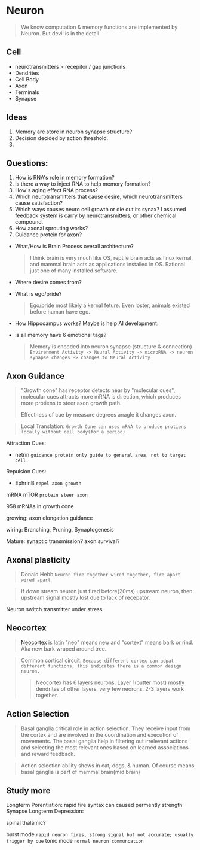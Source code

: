 # Neuron
> We know computation & memory functions are implemented by Neuron. But devil is in the detail.

## Cell
- neurotransmitters > recepitor / gap junctions
- Dendrites
- Cell Body
- Axon
- Terminals
- Synapse


## Ideas
1. Memory are store in neuron synapse structure?
2. Decision decided by action threshold.
3. 

## Questions:
1. How is RNA's role in memory formation?
2. Is there a way to inject RNA to help memory formation?
3. How's aging effect RNA process?
4. Which neurotransmitters that cause desire,  which neurotransmitters cause satisfaction?
5. Which ways causes neuro cell growth or die out its synax? I assumed feedback system is carry by neurotransmitters, or other chemical compound.
6. How axonal sprouting works?
7. Guidance protein for axon?


- What/How is Brain Process overall architecture?
  > I think brain is very much like OS, reptile brain acts as linux kernal, and mammal brain acts as applications installed in OS. Rational just one of many installed software.

- Where desire comes from?

- What is ego/pride?
  > Ego/pride most likely a kernal feture. Even loster, animals existed before human have ego.

- How Hippocampus works? Maybe is help AI development.

- Is all memory have 6 emotional tags?
  > Memory is encoded into neuron synapse (structure & connection) ` Envirenment Activity -> Neural Activity -> microRNA -> neuron synapse changes -> changes to Neural Activity`


## Axon Guidance
> "Growth cone" has receptor detects near by "molecular cues", molecular cues attracts more mRNA is direction, which produces more protiens to steer axon growth path.
>
> Effectness of cue by measure degrees anagle it changes axon.

> Local Translation: `Growth Cone can uses mRNA to produce protiens locally without cell body(for a period).`

Attraction Cues:
- netrin `guidance protein only guide to general area, not to target cell.`

Repulsion Cues:
- EphrinB `repel axon growth`

mRNA
mTOR `protein steer axon`

958 mRNAs in growth cone

growing: axon elongation guidance

wiring: Branching, Pruning, Synaptogenesis

Mature:
synaptic transmission?
axon survival?

## Axonal plasticity
> Donald Hebb `Neuron fire together wired together, fire apart wired apart`

> If down stream neuron just fired before(20ms) upstream neuron, then upstream signal mostly lost due to lack of recepator.

Neuron switch transmitter under stress


## Neocortex
> [Neocortex](psychology.md#brain) is latin "neo" means new and "cortext" means bark or rind. Aka new bark wraped around tree.

> Common cortical circuit: `Because different cortex can adpat different functions, this indicates there is a common design neuron.`
> > Neocortex has 6 layers neurons. Layer 1(outter most) mostly dendrites of other layers, very few neorons. 2-3 layers work together.


## Action Selection
> Basal ganglia critical role in action selection. They receive input from the cortex and are involved in the coordination and execution of movements. The basal ganglia help in filtering out irrelevant actions and selecting the most relevant ones based on learned associations and reward feedback.

> Action selection ability shows in cat, dogs, & human. Of course means basal ganglia is part of mammal brain(mid brain)

## Study more
Longterm Porentiation: rapid fire syntax can caused permently strength Synapse
Longterm Depression:


spinal thalamic?

burst mode `rapid neuron fires, strong signal but not accurate; usually trigger by cue`
tonic mode `normal neuron communcation`
